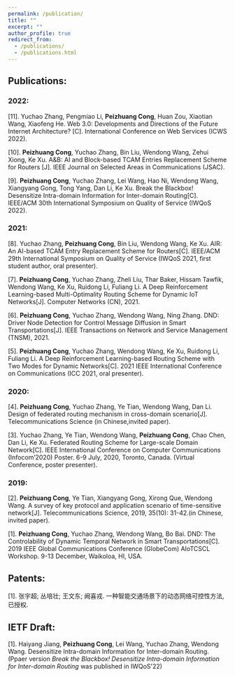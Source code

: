 ```yaml
---
permalink: /publication/
title: ""
excerpt: ""
author_profile: true
redirect_from: 
  - /publications/
  - /publications.html
---
```


## Publications:
### 2022:
  [11]. Yuchao Zhang, Pengmiao Li, **Peizhuang Cong**, Huan Zou, Xiaotian Wang, Xiaofeng He. Web 3.0: Developments and Directions of the Future Internet Architecture? [C]. International Conference on Web Services (ICWS 2022). 

  [10]. **Peizhuang Cong**, Yuchao Zhang, Bin Liu, Wendong Wang, Zehui Xiong, Ke Xu. A&B: AI and Block-based TCAM Entries Replacement Scheme for Routers [J]. IEEE Journal on Selected Areas in Communications (JSAC). 

  [9]. **Peizhuang Cong**, Yuchao Zhang, Lei Wang,  Hao Ni, Wendong Wang, Xiangyang Gong, Tong Yang, Dan Li, Ke Xu. Break the Blackbox! Desensitize Intra-domain Information for Inter-domain Routing[C]. IEEE/ACM 30th International Symposium on Quality of Service (IWQoS 2022). 

### 2021:
  [8]. Yuchao Zhang, **Peizhuang Cong**, Bin Liu, Wendong Wang, Ke Xu. AIR: An AI-based TCAM Entry Replacement Scheme for Routers[C]. IEEE/ACM 29th International Symposium on Quality of Service (IWQoS 2021, first student author, oral presenter).

  [7]. **Peizhuang Cong**, Yuchao Zhang, Zheli Liu, Thar Baker, Hissam Tawfik, Wendong Wang, Ke Xu, Ruidong Li, Fuliang Li. A Deep Reinforcement Learning-based Multi-Optimality Routing Scheme for Dynamic IoT Networks[J]. Computer Networks (CN), 2021.

  [6]. **Peizhuang Cong**, Yuchao Zhang, Wendong Wang, Ning Zhang. DND: Driver Node Detection for Control Message Diffusion in Smart Transportations[J]. IEEE Transactions on Network and Service Management (TNSM), 2021.

  [5]. **Peizhuang Cong**, Yuchao Zhang, Wendong Wang, Ke Xu, Ruidong Li, Fuliang Li. A Deep Reinforcement Learning-based Routing Scheme with Two Modes for Dynamic Networks[C]. 2021 IEEE International Conference on Communications (ICC 2021, oral presenter).

### 2020:
  [4]. **Peizhuang Cong**, Yuchao Zhang, Ye Tian, Wendong Wang, Dan Li. Design of federated routing mechanism in cross-domain scenario[J]. Telecommunications Science (in Chinese,invited paper).

  [3]. Yuchao Zhang, Ye Tian, Wendong Wang, **Peizhuang Cong**, Chao Chen, Dan Li, Ke Xu. Federated Routing Scheme for Large-scale Domain Network[C]. IEEE International Conference on Computer Communications (Infocom’2020) Poster. 6-9 July, 2020, Toronto, Canada. (Virtual Conference, poster presenter).

### 2019:
  [2]. **Peizhuang Cong**, Ye Tian, Xiangyang Gong, Xirong Que, Wendong Wang. A survey of key protocol and application scenario of time-sensitive network[J]. Telecommunications Science, 2019, 35(10): 31-42.(in Chinese, invited paper).

  [1]. **Peizhuang Cong**, Yuchao Zhang, Wendong Wang, Bo Bai. DND: The Controlability of Dynamic Temporal Network in Smart Transportations[C]. 2019 IEEE Global Communications Conference (GlobeCom) AIoTCSCL Workshop. 9-13 December, Waikoloa, HI, USA.

## Patents:
  [1]. 张宇超; 丛培壮; 王文东; 阙喜戎. 一种智能交通场景下的动态网络可控性方法, 已授权.
  
## IETF Draft:
  [1]. Haiyang Jiang, **Peizhuang Cong**, Lei Wang, Yuchao Zhang, Wendong Wang. Desensitize Intra-domain Information for Inter-domain Routing. (Ppaer version *Break the Blackbox! Desensitize Intra-domain Information for Inter-domain Routing* was published in IWQoS'22)
